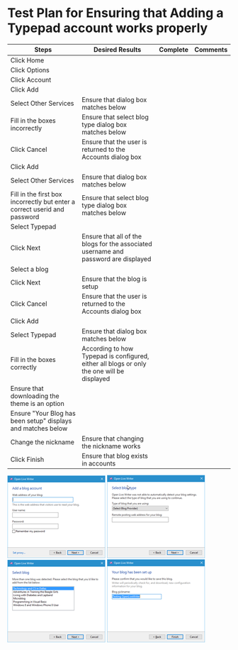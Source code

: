 # Test Plan for Ensuring that Adding a Typepad account works properly
Steps                 | Desired Results                | Complete | Comments
----------------------|--------------------------------|----------| --------
Click Home | | |
Click Options | | |
Click Account | | | 
Click Add | | |
Select Other Services | Ensure that dialog box matches below | | 
Fill in the boxes incorrectly | Ensure that select blog type dialog box matches below | | 
Click Cancel | Ensure that the user is returned to the Accounts dialog box | |
Click Add | | |
Select Other Services | Ensure that dialog box matches below | | 
Fill in the first box incorrectly but enter a correct userid and password | Ensure that select blog type dialog box matches below | |
Select Typepad | | | 
Click Next | Ensure that all of the blogs for the associated username and password are displayed | |
Select a blog | | |
Click Next | Ensure that the blog is setup | | 
Click Cancel | Ensure that the user is returned to the Accounts dialog box | |
Click Add | | |
Select Typepad | Ensure that dialog box matches below | | 
Fill in the boxes correctly | According to how Typepad is configured, either all blogs or only the one will be displayed | | 
 | Ensure that downloading the theme is an option | | 
 | Ensure "Your Blog has been setup" displays and matches below | | 
Change the nickname | Ensure that changing the nickname works | |
Click Finish | Ensure that blog exists in accounts | |
 
![Wordpress Login dialog box](images/typepadLogin.png)
![Select blog type](images/selectBlogType.png)
![Select log](images/typepadSelectBlog.png)
![Confirm save and nickname dialog box](images/confirmNickname.png)
